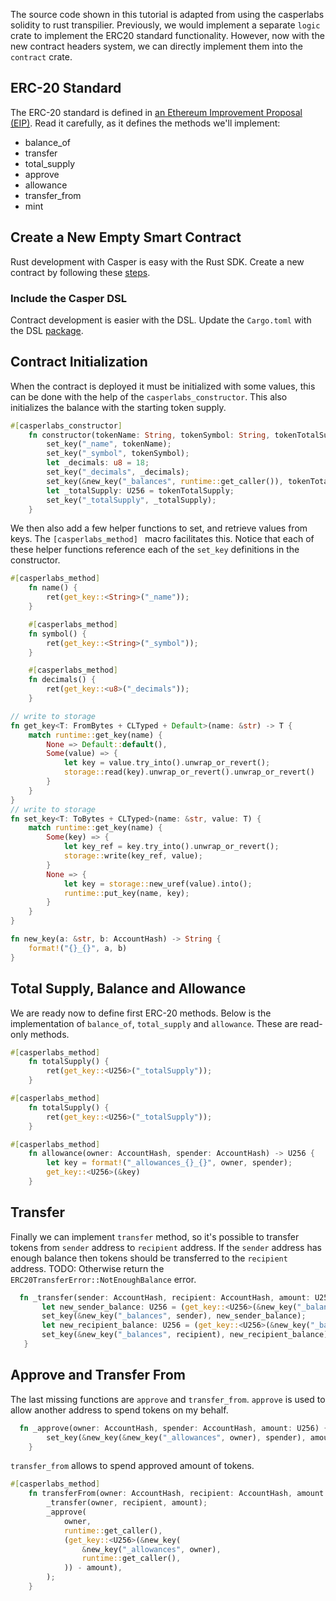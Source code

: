 
The source code shown in this tutorial is adapted from using the casperlabs solidity to rust transpilier. Previously, we would implement a separate `logic` crate to implement the ERC20 standard functionality. However, now with the new contract headers system, we can directly implement them into the `contract` crate.

## ERC-20 Standard
The ERC-20 standard is defined in [an Ethereum Improvement Proposal (EIP)](https://github.com/ethereum/EIPs/blob/master/EIPS/eip-20.md#). Read it carefully, as it defines the methods we'll implement:
* balance_of
* transfer
* total_supply
* approve
* allowance
* transfer_from
* mint

## Create a New Empty Smart Contract

Rust development with Casper is easy with the Rust SDK.  Create a new contract by following these [steps](https://docs.casperlabs.io/en/latest/dapp-dev-guide/setup-of-rust-contract-sdk.html).

### Include the Casper DSL

Contract development is easier with the DSL.  Update the ```Cargo.toml``` with the DSL [package](https://docs.casperlabs.io/en/latest/dapp-dev-guide/contract-dsl/index.html).  

## Contract Initialization

When the contract is deployed it must be initialized with some values, this can be done with the help of the `casperlabs_constructor`.  This also initializes the balance with the starting token supply.

```rust
#[casperlabs_constructor]
    fn constructor(tokenName: String, tokenSymbol: String, tokenTotalSupply: U256) {
        set_key("_name", tokenName);
        set_key("_symbol", tokenSymbol);
        let _decimals: u8 = 18;
        set_key("_decimals", _decimals);
        set_key(&new_key("_balances", runtime::get_caller()), tokenTotalSupply);
        let _totalSupply: U256 = tokenTotalSupply;
        set_key("_totalSupply", _totalSupply);
    }
```
We then also add a few helper functions to set, and retrieve values from keys.  The `[casperlabs_method] ` macro facilitates this.  Notice that each of these helper functions reference each of the `set_key` definitions in the constructor.

```rust
#[casperlabs_method]
    fn name() {
        ret(get_key::<String>("_name"));
    }

    #[casperlabs_method]
    fn symbol() {
        ret(get_key::<String>("_symbol"));
    }

    #[casperlabs_method]
    fn decimals() {
        ret(get_key::<u8>("_decimals"));
    }

// write to storage
fn get_key<T: FromBytes + CLTyped + Default>(name: &str) -> T {
    match runtime::get_key(name) {
        None => Default::default(),
        Some(value) => {
            let key = value.try_into().unwrap_or_revert();
            storage::read(key).unwrap_or_revert().unwrap_or_revert()
        }
    }
}
// write to storage
fn set_key<T: ToBytes + CLTyped>(name: &str, value: T) {
    match runtime::get_key(name) {
        Some(key) => {
            let key_ref = key.try_into().unwrap_or_revert();
            storage::write(key_ref, value);
        }
        None => {
            let key = storage::new_uref(value).into();
            runtime::put_key(name, key);
        }
    }
}

fn new_key(a: &str, b: AccountHash) -> String {
    format!("{}_{}", a, b)
}

```

## Total Supply, Balance and Allowance
We are ready now to define first ERC-20 methods. Below is the implementation of `balance_of`, `total_supply` and `allowance`. These are read-only methods.

```rust
#[casperlabs_method]
    fn totalSupply() {
        ret(get_key::<U256>("_totalSupply"));
    }

#[casperlabs_method]
    fn totalSupply() {
        ret(get_key::<U256>("_totalSupply"));
    }

#[casperlabs_method]
    fn allowance(owner: AccountHash, spender: AccountHash) -> U256 {
        let key = format!("_allowances_{}_{}", owner, spender);
        get_key::<U256>(&key)
    }

```

## Transfer
Finally we can implement `transfer` method, so it's possible to transfer tokens from `sender` address to `recipient` address. If the `sender` address has enough balance then tokens should be transferred to the `recipient` address. TODO: Otherwise return the `ERC20TransferError::NotEnoughBalance` error.
 ```rust
   fn _transfer(sender: AccountHash, recipient: AccountHash, amount: U256) {
        let new_sender_balance: U256 = (get_key::<U256>(&new_key("_balances", sender)) - amount);
        set_key(&new_key("_balances", sender), new_sender_balance);
        let new_recipient_balance: U256 = (get_key::<U256>(&new_key("_balances", recipient)) + amount);
        set_key(&new_key("_balances", recipient), new_recipient_balance);
    }

```

## Approve and Transfer From
The last missing functions are `approve` and `transfer_from`. `approve` is used to allow another address to spend tokens on my behalf.
```rust
  fn _approve(owner: AccountHash, spender: AccountHash, amount: U256) {
        set_key(&new_key(&new_key("_allowances", owner), spender), amount);
    }
```
`transfer_from` allows to spend approved amount of tokens.
```rust
#[casperlabs_method]
    fn transferFrom(owner: AccountHash, recipient: AccountHash, amount: U256) {
        _transfer(owner, recipient, amount);
        _approve(
            owner,
            runtime::get_caller(),
            (get_key::<U256>(&new_key(
                &new_key("_allowances", owner),
                runtime::get_caller(),
            )) - amount),
        );
    }
``` 

